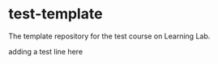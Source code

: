 # test-template
The template repository for the test course on Learning Lab.

adding a test line here
